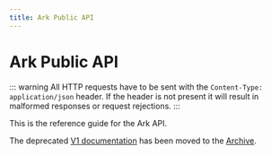 ```yaml
---
title: Ark Public API
---
```


# Ark Public API

::: warning
All HTTP requests have to be sent with the `Content-Type: application/json` header. If the header is not present it will result in malformed responses or request rejections.
:::

This is the reference guide for the Ark API.

The deprecated [V1 documentation](/archive/api/public-v1/) has been moved to the [Archive](/archive/).
